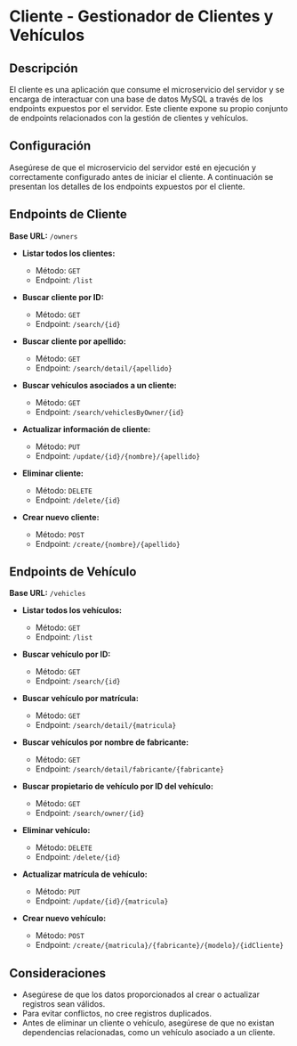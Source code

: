 # Cliente - Gestionador de Clientes y Vehículos

## Descripción

El cliente es una aplicación que consume el microservicio del servidor y se encarga de interactuar con una base de datos MySQL a través de los endpoints expuestos por el servidor. Este cliente expone su propio conjunto de endpoints relacionados con la gestión de clientes y vehículos.

## Configuración

Asegúrese de que el microservicio del servidor esté en ejecución y correctamente configurado antes de iniciar el cliente. A continuación se presentan los detalles de los endpoints expuestos por el cliente.

## Endpoints de Cliente

**Base URL:** `/owners`

- **Listar todos los clientes:** 
  - Método: `GET`
  - Endpoint: `/list`
  
- **Buscar cliente por ID:** 
  - Método: `GET`
  - Endpoint: `/search/{id}`

- **Buscar cliente por apellido:** 
  - Método: `GET`
  - Endpoint: `/search/detail/{apellido}`

- **Buscar vehículos asociados a un cliente:** 
  - Método: `GET`
  - Endpoint: `/search/vehiclesByOwner/{id}`

- **Actualizar información de cliente:** 
  - Método: `PUT`
  - Endpoint: `/update/{id}/{nombre}/{apellido}`

- **Eliminar cliente:** 
  - Método: `DELETE`
  - Endpoint: `/delete/{id}`

- **Crear nuevo cliente:** 
  - Método: `POST`
  - Endpoint: `/create/{nombre}/{apellido}`

## Endpoints de Vehículo

**Base URL:** `/vehicles`

- **Listar todos los vehículos:** 
  - Método: `GET`
  - Endpoint: `/list`
  
- **Buscar vehículo por ID:** 
  - Método: `GET`
  - Endpoint: `/search/{id}`

- **Buscar vehículo por matrícula:** 
  - Método: `GET`
  - Endpoint: `/search/detail/{matricula}`

- **Buscar vehículos por nombre de fabricante:** 
  - Método: `GET`
  - Endpoint: `/search/detail/fabricante/{fabricante}`

- **Buscar propietario de vehículo por ID del vehículo:** 
  - Método: `GET`
  - Endpoint: `/search/owner/{id}`

- **Eliminar vehículo:** 
  - Método: `DELETE`
  - Endpoint: `/delete/{id}`

- **Actualizar matrícula de vehículo:** 
  - Método: `PUT`
  - Endpoint: `/update/{id}/{matricula}`

- **Crear nuevo vehículo:** 
  - Método: `POST`
  - Endpoint: `/create/{matricula}/{fabricante}/{modelo}/{idCliente}`

## Consideraciones

- Asegúrese de que los datos proporcionados al crear o actualizar registros sean válidos.
- Para evitar conflictos, no cree registros duplicados.
- Antes de eliminar un cliente o vehículo, asegúrese de que no existan dependencias relacionadas, como un vehículo asociado a un cliente.
